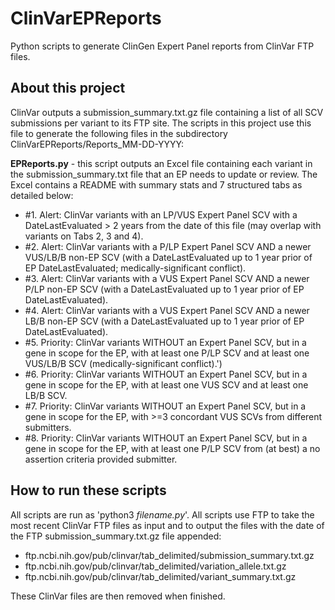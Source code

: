 # ClinVarEPReports
Python scripts to generate ClinGen Expert Panel reports from ClinVar FTP files.

## About this project
ClinVar outputs a submission_summary.txt.gz file containing a list of all SCV submissions per variant to its FTP site.
The scripts in this project use this file to generate the following files in the subdirectory ClinVarEPReports/Reports_MM-DD-YYYY:

**EPReports.py** - this script outputs an Excel file containing each variant in the submission_summary.txt file that an EP needs to update or review. The Excel contains a README with summary stats and 7 structured tabs as detailed below:
  * \#1. Alert: ClinVar variants with an LP/VUS Expert Panel SCV with a DateLastEvaluated > 2 years from the date of this file (may overlap with variants on Tabs 2, 3 and 4).
  * \#2. Alert: ClinVar variants with a P/LP Expert Panel SCV AND a newer VUS/LB/B non-EP SCV (with a DateLastEvaluated up to 1 year prior of EP DateLastEvaluated; medically-significant conflict).
  * \#3. Alert: ClinVar variants with a VUS Expert Panel SCV AND a newer P/LP non-EP SCV (with a DateLastEvaluated up to 1 year prior of EP DateLastEvaluated).
  * \#4. Alert: ClinVar variants with a VUS Expert Panel SCV AND a newer LB/B non-EP SCV (with a DateLastEvaluated up to 1 year prior of EP DateLastEvaluated).
  * \#5. Priority: ClinVar variants WITHOUT an Expert Panel SCV, but in a gene in scope for the EP, with at least one P/LP SCV and at least one VUS/LB/B SCV (medically-significant conflict).')
  * \#6. Priority: ClinVar variants WITHOUT an Expert Panel SCV, but in a gene in scope for the EP, with at least one VUS SCV and at least one LB/B SCV.
  * \#7. Priority: ClinVar variants WITHOUT an Expert Panel SCV, but in a gene in scope for the EP, with >=3 concordant VUS SCVs from different submitters.
  * \#8. Priority: ClinVar variants WITHOUT an Expert Panel SCV, but in a gene in scope for the EP, with at least one P/LP SCV from (at best) a no assertion criteria provided submitter.

## How to run these scripts
All scripts are run as 'python3 *filename.py*'.
All scripts use FTP to take the most recent ClinVar FTP files as input and to output the files with the date of the FTP submission_summary.txt.gz file appended:

  * ftp.ncbi.nih.gov/pub/clinvar/tab_delimited/submission_summary.txt.gz
  * ftp.ncbi.nih.gov/pub/clinvar/tab_delimited/variation_allele.txt.gz
  * ftp.ncbi.nih.gov/pub/clinvar/tab_delimited/variant_summary.txt.gz

These ClinVar files are then removed when finished.
